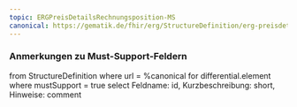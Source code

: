 ```yaml
---
topic: ERGPreisDetailsRechnungsposition-MS
canonical: https://gematik.de/fhir/erg/StructureDefinition/erg-preisdetails-rechnungsposition
---
```


### Anmerkungen zu Must-Support-Feldern

<fql>
from
	StructureDefinition
where 
    url = %canonical
for differential.element
where mustSupport = true
select
	Feldname: id, Kurzbeschreibung: short, Hinweise: comment
</fql>

